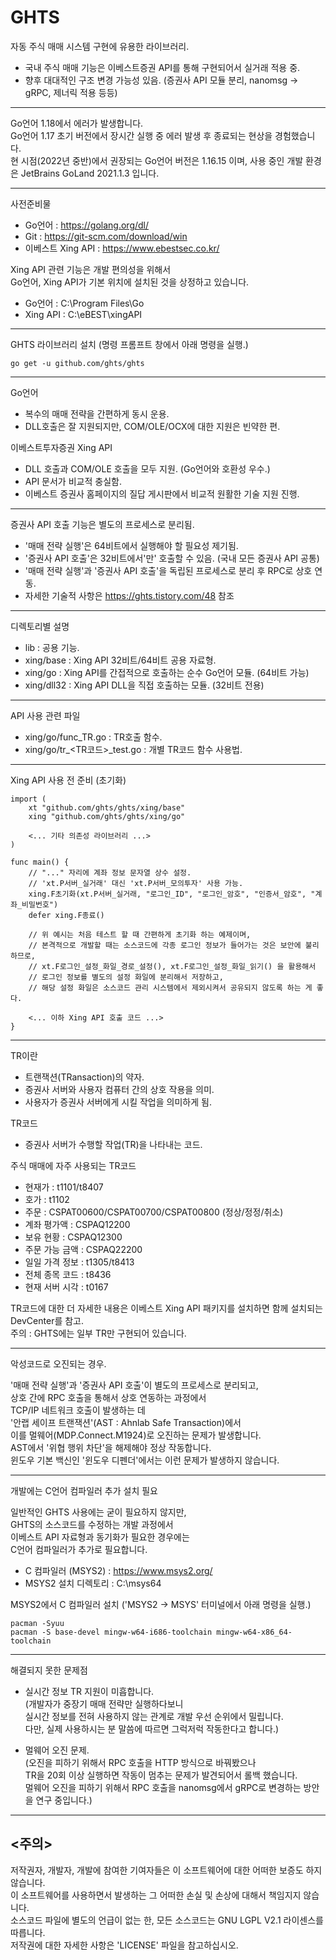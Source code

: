 GHTS
====

자동 주식 매매 시스템 구현에 유용한 라이브러리.  

- 국내 주식 매매 기능은 이베스트증권 API를 통해 구현되어서 실거래 적용 중.
- 향후 대대적인 구조 변경 가능성 있음. (증권사 API 모듈 분리, nanomsg -> gRPC, 제너릭 적용 등등)

*********************************************************

Go언어 1.18에서 에러가 발생합니다. <br>
Go언어 1.17 초기 버전에서 장시간 실행 중 에러 발생 후 종료되는 현상을 경험했습니다. <br>
현 시점(2022년 중반)에서 권장되는 Go언어 버전은 1.16.15 이며, 사용 중인 개발 환경은 JetBrains GoLand 2021.1.3 입니다.

*********************************************************

사전준비물
- Go언어 : https://golang.org/dl/
- Git : https://git-scm.com/download/win
- 이베스트 Xing API : https://www.ebestsec.co.kr/

Xing API 관련 기능은 개발 편의성을 위해서 <br>
Go언어, Xing API가 기본 위치에 설치된 것을 상정하고 있습니다. <br>
- Go언어 : C:\Program Files\Go
- Xing API : C:\eBEST\xingAPI

*********************************************************

GHTS 라이브러리 설치 (명령 프롬프트 창에서 아래 명령을 실행.)

<pre><code>go get -u github.com/ghts/ghts</code></pre>
 
*********************************************************    

Go언어
- 복수의 매매 전략을 간편하게 동시 운용.
- DLL호출은 잘 지원되지만, COM/OLE/OCX에 대한 지원은 빈약한 편.

이베스트투자증권 Xing API
- DLL 호출과 COM/OLE 호출을 모두 지원. (Go언어와 호환성 우수.)
- API 문서가 비교적 충실함.
- 이베스트 증권사 홈페이지의 질답 게시판에서 비교적 원활한 기술 지원 진행.

*********************************************************

증권사 API 호출 기능은 별도의 프로세스로 분리됨.
- '매매 전략 실행'은 64비트에서 실행해야 할 필요성 제기됨.
- '증권사 API 호출'은 32비트에서'만' 호출할 수 있음. (국내 모든 증권사 API 공통)
- '매매 전략 실행'과 '증권사 API 호출'을 독립된 프로세스로 분리 후 RPC로 상호 연동.  
- 자세한 기술적 사항은 https://ghts.tistory.com/48 참조

*********************************************************

디렉토리별 설명
- lib : 공용 기능.
- xing/base : Xing API 32비트/64비트 공용 자료형.
- xing/go : Xing API를 간접적으로 호출하는 순수 Go언어 모듈. (64비트 가능)
- xing/dll32 : Xing API DLL을 직접 호출하는 모듈. (32비트 전용)

*********************************************************

API 사용 관련 파일  
- xing/go/func_TR.go : TR호출 함수.
- xing/go/tr_<TR코드>_test.go : 개별 TR코드 함수 사용법.

*********************************************************

Xing API 사용 전 준비 (초기화)
 
<pre><code>import (
    xt "github.com/ghts/ghts/xing/base"
    xing "github.com/ghts/ghts/xing/go"
    
    <... 기타 의존성 라이브러리 ...>
)

func main() {
    // "..." 자리에 계좌 정보 문자열 상수 설정.    
    // 'xt.P서버_실거래' 대신 'xt.P서버_모의투자' 사용 가능.    
    xing.F초기화(xt.P서버_실거래, "로그인_ID", "로그인_암호", "인증서_암호", "계좌_비밀번호")  
    defer xing.F종료()

    // 위 예시는 처음 테스트 할 때 간편하게 초기화 하는 예제이며,
    // 본격적으로 개발할 때는 소스코드에 각종 로그인 정보가 들어가는 것은 보안에 불리하므로, 
    // xt.F로그인_설정_화일_경로_설정(), xt.F로그인_설정_화일_읽기() 을 활용해서
    // 로그인 정보를 별도의 설정 화일에 분리해서 저장하고, 
    // 해당 설정 화일은 소스코드 관리 시스템에서 제외시켜서 공유되지 않도록 하는 게 좋다.
       
    <... 이하 Xing API 호출 코드 ...>
}
</code></pre>

*********************************************************

TR이란
- 트랜잭션(TRansaction)의 약자. 
- 증권사 서버와 사용자 컴퓨터 간의 상호 작용을 의미.
- 사용자가 증권사 서버에게 시킬 작업을 의미하게 됨.


TR코드
- 증권사 서버가 수행할 작업(TR)을 나타내는 코드.

주식 매매에 자주 사용되는 TR코드
- 현재가 : t1101/t8407
- 호가 : t1102
- 주문 : CSPAT00600/CSPAT00700/CSPAT00800 (정상/정정/취소)
- 계좌 평가액 : CSPAQ12200
- 보유 현황 : CSPAQ12300
- 주문 가능 금액 : CSPAQ22200
- 일일 가격 정보 : t1305/t8413
- 전체 종목 코드 : t8436
- 현재 서버 시각 : t0167

TR코드에 대한 더 자세한 내용은 이베스트 Xing API 패키지를 설치하면 함께 설치되는 DevCenter를 참고. <br>
주의 : GHTS에는 일부 TR만 구현되어 있습니다.

*********************************************************

악성코드로 오진되는 경우.

'매매 전략 실행'과 '증권사 API 호출'이 별도의 프로세스로 분리되고,<br>
상호 간에 RPC 호출을 통해서 상호 연동하는 과정에서<br>
TCP/IP 네트워크 호출이 발생하는 데<br>
'안랩 세이프 트랜잭션'(AST : Ahnlab Safe Transaction)에서<br>
이를 멀웨어(MDP.Connect.M1924)로 오진하는 문제가 발생합니다.<br>
AST에서 '위협 행위 차단'을 해제해야 정상 작동합니다.<br>
윈도우 기본 백신인 '윈도우 디펜더'에서는 이런 문제가 발생하지 않습니다.

*********************************************************

개발에는 C언어 컴파일러 추가 설치 필요 <br>

일반적인 GHTS 사용에는 굳이 필요하지 않지만, <br>
GHTS의 소스코드를 수정하는 개발 과정에서 <br>
이베스트 API 자료형과 동기화가 필요한 경우에는 <br>
C언어 컴파일러가 추가로 필요합니다.  <br>

- C 컴파일러 (MSYS2) : https://www.msys2.org/
- MSYS2 설치 디렉토리 : C:\msys64

MSYS2에서 C 컴파일러 설치 ('MSYS2 -> MSYS' 터미널에서 아래 명령을 실행.)

<pre><code>pacman -Syuu 
pacman -S base-devel mingw-w64-i686-toolchain mingw-w64-x86_64-toolchain</code></pre>

*********************************************************

해결되지 못한 문제점

- 실시간 정보 TR 지원이 미흡합니다. <br>
  (개발자가 중장기 매매 전략만 실행하다보니 <br>
   실시간 정보를 전혀 사용하지 않는 관계로 개발 우선 순위에서 밀립니다. <br>
   다만, 실제 사용하시는 분 말씀에 따르면 그럭저럭 작동한다고 합니다.)  

- 멀웨어 오진 문제. <br>
  (오진을 피하기 위해서 RPC 호출을 HTTP 방식으로 바꿔봤으나<br>
  TR을 20회 이상 실행하면 작동이 멈추는 문제가 발견되어서 롤백 했습니다.<br>
  멀웨어 오진을 피하기 위해서 RPC 호출을 nanomsg에서 gRPC로 변경하는 방안을 연구 중입니다.)

*********************************************************

<주의>
------
저작권자, 개발자, 개발에 참여한 기여자들은 이 소프트웨어에 대한 어떠한 보증도 하지 않습니다.  
이 소프트웨어를 사용하면서 발생하는 그 어떠한 손실 및 손상에 대해서 책임지지 않습니다.  
소스코드 파일에 별도의 언급이 없는 한, 모든 소스코드는 GNU LGPL V2.1 라이센스를 따릅니다.  
저작권에 대한 자세한 사항은 'LICENSE' 파일을 참고하십시오.  

